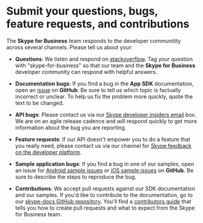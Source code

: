 # Submit your questions, bugs, feature requests, and contributions

The **Skype for Business** team responds to the developer communitity across several channels. Please tell us about your:

* **Questions**: We listen and respond on [stackoverflow](http://stackoverflow.com/questions/tagged/skypedeveloper). Tag your question with "skype-for-business" so that our team and the **Skype for Business** developer community can respond with helpful answers.

* **Documentation bugs**: If you find a bug in the **App SDK** documentation, open an [issue](https://github.com/OfficeDev/skype-docs/issues) on **GitHub**. Be sure to tell us which topic
is factually incorrect or unclear. To help us fix the problem more quickly, quote the text to be changed. 

* **API bugs**: Please contact us via our [Skype developer insiders email](mailto:skypedevinsiders@microsoft.com ) box. We are on an agile release cadence and will respond quickly to get more information about the bug you are reporting.

* **Feature requests**: If our API doesn't empower you to do a feature that you really need, please contact us via our channel for [Skype feedback on the developer platform](http://www.skypefeedback.com/forums/299913-generally-available/category/120892-developer-platform).

* **Sample application bugs**: If you find a bug in one of our samples, open an issue for [Android sample issues](https://github.com/OfficeDev/skype-android-app-sdk-samples/issues) or [iOS sample issues](https://github.com/OfficeDev/skype-ios-app-sdk-samples/issues) on **GitHub**. Be sure to describe the steps to reproduce the bug.

* **Contributions**: We accept pull requests against our SDK documentation and our samples. If you'd like to contribute to the documentation, go to our [skype-docs GitHub repository](https://github.com/OfficeDev/skype-docs). You'll find a [contributors guide](https://github.com/OfficeDev/skype-docs/blob/master/CONTRIBUTING.md) that tells you how to create pull requests and what to expect from the Skype for Business team.
